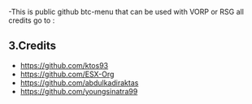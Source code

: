 -This is public github btc-menu that can be used with VORP or RSG all credits go to :

## 3.Credits
- https://github.com/ktos93
- https://github.com/ESX-Org
- https://github.com/abdulkadiraktas
- https://github.com/youngsinatra99
